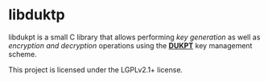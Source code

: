 
# libduktp

libdukpt is a small C library that allows performing *key generation* as well
as *encryption and decryption* operations using the
**[DUKPT](https://en.wikipedia.org/wiki/Derived_unique_key_per_transaction)**
key management scheme.

This project is licensed under the LGPLv2.1+ license.
